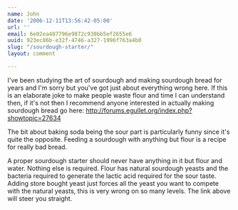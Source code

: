 ```yaml
---
name: John
date: '2006-12-11T13:56:42-05:00'
url: ''
email: 6e02ea487796e9872c930bb5ef2655e6
uuid: 923ec86b-e32f-4746-a327-1996f763a4b0
slug: "/sourdough-starter/"
layout: comment

---
```


I've been studying the art of sourdough and making sourdough bread for years and I'm sorry but you've got just about everything wrong here.  If this is an elaborate joke to make people waste flour and time I can understand then, if it's not then I recommend anyone interested in actually making sourdough bread go here:
http://forums.egullet.org/index.php?showtopic=27634

The bit about baking soda being the sour part is particularly funny since it's quite the opposite.  Feeding a sourdough with anything but flour is a recipe for really bad bread.

A proper sourdough starter should never have anything in it but flour and water.  Nothing else is required.  Flour has natural sourdough yeasts and the bacteria required to generate the lactic acid required for the sour taste.  Adding store bought yeast just forces all the yeast you want to compete with the natural yeasts, this is very wrong on so many levels.  The link above will steer you straight.

